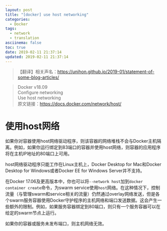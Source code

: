 ```yaml
---
layout: post
title: "[docker] use host networking"
categories:
  - Docker
tags:
  - network
  - translation
asciinema: false
toc: true
date: 2019-02-11 21:37:14
updated: 2019-02-11 21:37:14
---
```


> 【翻译】相关声名：<https://unihon.github.io/2019-01/statement-of-some-blog-articles/>

<!-- more -->

> Docker v18.09  
> Configure networking  
> Use host networking  
> 原文链接：<https://docs.docker.com/network/host/>

# 使用host网络

如果你对容器使用host网络驱动程序，则该容器的网络堆栈不会与Docker主机隔离。例如，如果你运行绑定到83端口的容器并使用host网络，则容器的应用程序将在主机IP地址的80端口上可用。

host网络驱动程序只能工作在Linux主机上，Docker Desktop for Mac和Docker Desktop for Windows或者Docker EE for Windows Server并不支持。

在Docker 17.06及更高版本中，你也可以将`--network host`加到`docker container create`命令，为swarm service使用`host`网络。在这种情况下，控制流量（与管理swarm和service相关的流量）仍然通过overlay网络发送，但是各个swarm服务容器使用Docker守护程序的主机网络和端口发送数据。这会产生一些额外的限制。例如，如果服务容器绑定到80端口，则只有一个服务容器可以在给定的swarm节点上运行。

如果你的容器或服务未发布端口，则主机网络无效。
